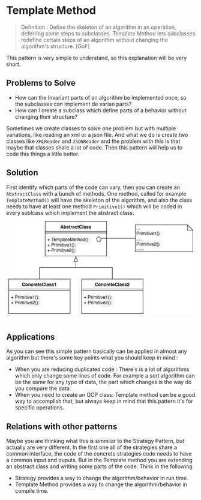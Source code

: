 # Template Method

> Definition : Define the skeleton of an algorithm in an operation, deferring some steps to sub­classes. Template Method lets subclasses redefine certain steps of an algorithm without changing the algorithm's structure. [GoF]

This pattern is very simple to understand, so this explanation will be very short.

## Problems to Solve

- How can the Invariant parts of an algorithm be implemented once, so the subclasses can implement de varian parts?
- How can I create a subclass which define parts of a behavior without changing their structure?

Sometimes we create classes to solve one problem but with multiple variations, like reading an xml or a json file. And what we do is create two classes like `XMLReader` and `JSONReader` and the problem with this is that maybe that classes share a lot of code. Then this pattern will help us to code this things a little better.

## Solution

First identify which parts of the code can vary, then you can create an `AbstractClass` with a bunch of methods. One method, called for example `TemplateMethod()` will have the skeleton of the algorithm, and also the class needs to have at least one method `Primitive1()` which will be coded in every sublcass which implement the abstract class.

<img src="https://github.com/fernandosoto138/Design-Patterns-Journal/blob/master/resources/images/TemplateMethodUML.jpg?raw=true" style="display:block;margin:auto;" height="250" > <br/>

## Applications

As you can see this simple pattern basically can be applied in almost any algorithm but there's some key points what you should keep in mind :

- When you are reducing duplicated code : There's is a lot of algorithms which only change some lines of code. For example a sort algorithm can be the same for any type of data, the part which changes is the way do you compare the data.
- When you need to create an OCP class: Template method can be a good way to accomplish that, but always keep in mind that this pattern it's for specific operations.

## Relations with other patterns

Maybe you are thinking what this is simmilar to the Strategy Pattern, but actually are very different. In the first one all of the strategies share a common interface, the code of the concrete strategies code needs to have a common input and ouputs. But in the Template method you are extending an abstract class and writing some parts of the code. Think in the following

- Strategy provides a way to change the algorithm/behavior in run time.
- Template Method provides a way to change the algorithm/behavior in compile time.